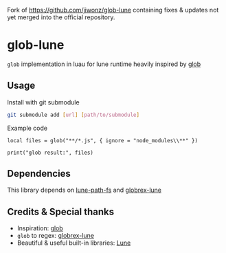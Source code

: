 Fork of https://github.com/jiwonz/glob-lune containing fixes & updates not yet merged into the official repository.

# glob-lune

`glob` implementation in luau for lune runtime heavily inspired by [glob](https://www.npmjs.com/package/glob)

## Usage

Install with git submodule

```sh
git submodule add [url] [path/to/submodule]
```

Example code

```luau
local files = glob("**/*.js", { ignore = "node_modules\\**" })

print("glob result:", files)
```

## Dependencies

This library depends on [lune-path-fs](https://github.com/jiwonz/lune-path-fs) and [globrex-lune](https://github.com/kimpure/globrex-lune)

## Credits & Special thanks

- Inspiration: [glob](https://www.npmjs.com/package/glob)
- `glob` to regex: [globrex-lune](https://github.com/kimpure/globrex-lune)
- Beautiful & useful built-in libraries: [Lune](https://github.com/lune-org/lune)
